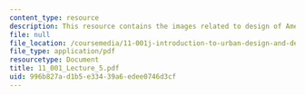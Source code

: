 ```yaml
---
content_type: resource
description: This resource contains the images related to design of American cities.
file: null
file_location: /coursemedia/11-001j-introduction-to-urban-design-and-development-spring-2006/996b827ad1b5e33439a6edee0746d3cf_11_001_Lecture_5.pdf
file_type: application/pdf
resourcetype: Document
title: 11_001_Lecture_5.pdf
uid: 996b827a-d1b5-e334-39a6-edee0746d3cf
---
```

